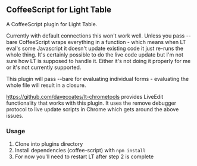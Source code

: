 ## CoffeeScript for Light Table

A CoffeeScript plugin for Light Table.

Currently with default connections this won't work well. Unless you pass --bare
CoffeeScript wraps everything in a function - which means when LT eval's some
Javascript it doesn't update existing code it just re-runs the whole thing.
It's certainly possible to do the live code update but I'm not sure how LT is
supposed to handle it. Either it's not doing it properly for me or it's not
currently supported.

This plugin will pass --bare for evaluating individual forms - evaluating the
whole file will result in a closure.

https://github.com/davecoates/lt-chrometools provides LiveEdit functionality 
that works with this plugin. It uses the remove debugger protocol to live 
update scripts in Chrome which gets around the above issues. 

### Usage

1. Clone into plugins directory
2. Install dependencies (coffee-script) with `npm install`
3. For now you'll need to restart LT after step 2 is complete
